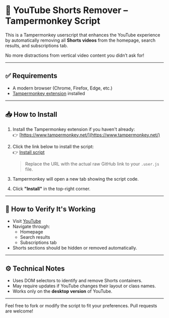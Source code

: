 # 🧹 YouTube Shorts Remover – Tampermonkey Script

This is a Tampermonkey userscript that enhances the YouTube experience by automatically removing all **Shorts videos** from the homepage, search results, and subscriptions tab.

No more distractions from vertical video content you didn’t ask for!

---

## ✅ Requirements

- A modern browser (Chrome, Firefox, Edge, etc.)
- [Tampermonkey extension](https://www.tampermonkey.net/) installed

---

## 📥 How to Install

1. Install the Tampermonkey extension if you haven't already:  
   👉 [https://www.tampermonkey.net/](https://www.tampermonkey.net/)

2. Click the link below to install the script:  
   👉 [Install script](https://github.com/Aksor9/youtube_shorts_remover_tampermonkey/raw/refs/heads/master/script.user.js)

   > Replace the URL with the actual raw GitHub link to your `.user.js` file.

3. Tampermonkey will open a new tab showing the script code.

4. Click **"Install"** in the top-right corner.

---

## 🧪 How to Verify It's Working

- Visit [YouTube](https://www.youtube.com/)
- Navigate through:
  - Homepage
  - Search results
  - Subscriptions tab
- Shorts sections should be hidden or removed automatically.

---

## ⚙️ Technical Notes

- Uses DOM selectors to identify and remove Shorts containers.
- May require updates if YouTube changes their layout or class names.
- Works only on the **desktop version** of YouTube.

---

Feel free to fork or modify the script to fit your preferences. Pull requests are welcome!
